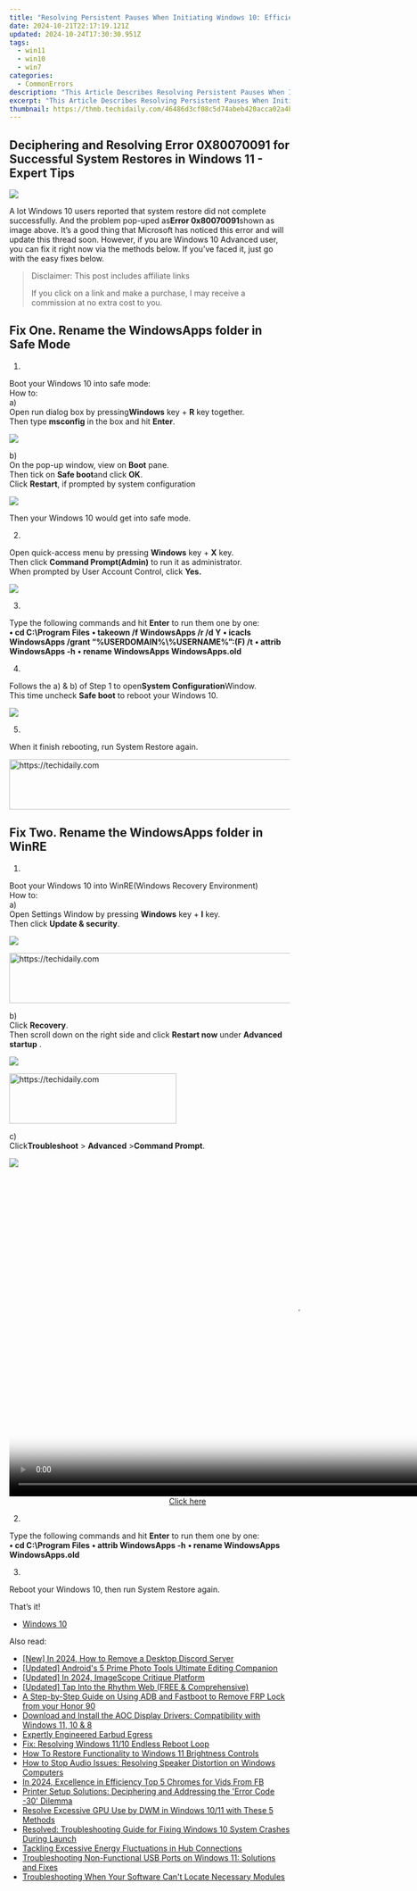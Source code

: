 ```yaml
---
title: "Resolving Persistent Pauses When Initiating Windows 10: Efficient Strategies for Seamless Booting"
date: 2024-10-21T22:17:19.121Z
updated: 2024-10-24T17:30:30.951Z
tags:
  - win11
  - win10
  - win7
categories:
  - CommonErrors
description: "This Article Describes Resolving Persistent Pauses When Initiating Windows 10: Efficient Strategies for Seamless Booting"
excerpt: "This Article Describes Resolving Persistent Pauses When Initiating Windows 10: Efficient Strategies for Seamless Booting"
thumbnail: https://thmb.techidaily.com/46486d3cf08c5d74abeb420acca02a4bdb0158ce8590b04726071d43a2a2101d.jpg
---
```


## Deciphering and Resolving Error 0X80070091 for Successful System Restores in Windows 11 - Expert Tips

![](https://images.drivereasy.com/wp-content/uploads/2017/04/1-2.jpg)
  
A lot Windows 10 users reported that system restore did not complete successfully. And the problem pop-uped as**Error 0x80070091**shown as image above. It’s a good thing that Microsoft has noticed this error and  will update this thread soon. However, if you are Windows 10 Advanced user, you can fix it right now via the methods below. If you’ve faced it, just go with the easy fixes below.  

>  Disclaimer: This post includes affiliate links
>
>  If you click on a link and make a purchase, I may receive a commission at no extra cost to you.
>

  
## **Fix One. Rename the WindowsApps folder in Safe Mode**

1)  

Boot your Windows 10 into safe mode:  
How to:  
a)  
Open run dialog box by pressing**Windows** key + **R** key together.  
Then type **msconfig** in the box and hit **Enter**.  
  
![](https://images.drivereasy.com/wp-content/uploads/2017/04/2-2.jpg)
  
b)  
On the pop-up window, view on **Boot** pane.  
Then tick on **Safe boot**and click **OK**.  
Click **Restart**, if prompted by system configuration  
  
![](https://images.drivereasy.com/wp-content/uploads/2017/04/3-1.jpg)
  
Then your Windows 10 would get into safe mode.  
  
2)  

Open quick-access menu by pressing **Windows** key + **X** key.  
Then click **Command Prompt(Admin)** to run it as administrator.  
When prompted by User Account Control, click   **Yes.**
  
**![](https://images.drivereasy.com/wp-content/uploads/2017/04/4-2.jpg)**
  
3)  

Type the following commands and hit **Enter** to run them one by one:  
**• cd C:\\Program Files**
**• takeown /f WindowsApps /r /d Y**
 **• icacls WindowsApps /grant “%USERDOMAIN%\\%USERNAME%”:(F) /t**
**• attrib WindowsApps -h**
 **• rename WindowsApps WindowsApps.old**
  
4)  

Follows the a) & b) of Step 1 to open**System Configuration**Window.  
This time uncheck **Safe boot** to reboot your Windows 10.  
  
![](https://images.drivereasy.com/wp-content/uploads/2017/04/5-1.jpg)
  
5)  

When it finish rebooting, run System Restore again.  
  

<!-- affiliate ads begin -->
<a href="https://appsumo.8odi.net/c/5597632/2151883/7443" target="_top" id="2151883">
  <img src="//a.impactradius-go.com/display-ad/7443-2151883" border="0" alt="https://techidaily.com" width="728" height="90"/>
</a>
<img height="0" width="0" src="https://appsumo.8odi.net/i/5597632/2151883/7443" style="position:absolute;visibility:hidden;" border="0" />
<!-- affiliate ads end -->

## **Fix Two. Rename the WindowsApps folder in WinRE**

1)  

Boot your Windows 10 into WinRE(Windows Recovery Environment)  
How to:  
a)  
Open Settings Window by pressing **Windows** key + **I** key.  
Then click **Update & security**.  
  
![](https://images.drivereasy.com/wp-content/uploads/2017/04/6.jpg)
  

<!-- affiliate ads begin -->
<a href="https://appsumo.8odi.net/c/5597632/2068416/7443" target="_top" id="2068416">
  <img src="//a.impactradius-go.com/display-ad/7443-2068416" border="0" alt="https://techidaily.com" width="728" height="90"/>
</a>
<img height="0" width="0" src="https://appsumo.8odi.net/i/5597632/2068416/7443" style="position:absolute;visibility:hidden;" border="0" />
<!-- affiliate ads end -->

b)  
Click **Recovery**.  
Then scroll down on the right side and click **Restart now** under **Advanced startup** .  
  
![](https://images.drivereasy.com/wp-content/uploads/2017/04/7-2.jpg)
  

<!-- affiliate ads begin -->
<a href="https://aligracehair.sjv.io/c/5597632/2087248/19272" target="_top" id="2087248">
  <img src="//a.impactradius-go.com/display-ad/19272-2087248" border="0" alt="https://techidaily.com" width="300" height="90"/>
</a>
<img height="0" width="0" src="https://aligracehair.sjv.io/i/5597632/2087248/19272" style="position:absolute;visibility:hidden;" border="0" />
<!-- affiliate ads end -->

c)  
Click**Troubleshoot** \> **Advanced** \>**Command Prompt**.
  
![](https://images.drivereasy.com/wp-content/uploads/2017/04/11.jpg)
  

<!-- affiliate ads begin -->
<span id="1155462">
					<video width="1024" height="576" style="cursor:pointer"
           poster="//a.impactradius-go.com/display-clicktoplayimage/1155462.png"
           onclick="if(!this.playClicked){this.play();this.setAttribute('controls',true);this.playClicked=true;}">
	   <source src="//a.impactradius-go.com/display-ad/14559-1155462">
	   <img src="//a.impactradius-go.com/display-clicktoplayimage/1155462.png" style="border: none; height: 100%; width: 100%; object-fit: contain">
	</video>
	<div style="width:640px;text-align:center"><a href="javascript:window.open(decodeURIComponent('https%3A%2F%2Fpropmoneyinc.pxf.io%2Fc%2F5597632%2F1155462%2F14559'), '_blank');void(0);">Click here</a></div>
</span>
<img height="0" width="0" src="https://imp.pxf.io/i/5597632/1155462/14559" style="position:absolute;visibility:hidden;" border="0" />
<!-- affiliate ads end -->

2)  

Type the following commands and hit **Enter**  to run them one by one:  
**• cd C:\\Program Files**
**• attrib WindowsApps -h**
 **• rename WindowsApps WindowsApps.old**
  
3)

Reboot your Windows 10, then run System Restore again.  
  
That’s it!

* [Windows 10](https://tools.techidaily.com/drivereasy/download/)

<ins class="adsbygoogle"
     style="display:block"
     data-ad-format="autorelaxed"
     data-ad-client="ca-pub-7571918770474297"
     data-ad-slot="1223367746"></ins>

<ins class="adsbygoogle"
     style="display:block"
     data-ad-client="ca-pub-7571918770474297"
     data-ad-slot="8358498916"
     data-ad-format="auto"
     data-full-width-responsive="true"></ins>

<span class="atpl-alsoreadstyle">Also read:</span>
<div><ul>
<li><a href="https://discord-videos.techidaily.com/new-in-2024-how-to-remove-a-desktop-discord-server/"><u>[New] In 2024, How to Remove a Desktop Discord Server</u></a></li>
<li><a href="https://extra-lessons.techidaily.com/updated-androids-5-prime-photo-tools-ultimate-editing-companion/"><u>[Updated] Android's 5 Prime Photo Tools Ultimate Editing Companion</u></a></li>
<li><a href="https://screen-recording.techidaily.com/updated-in-2024-imagescope-critique-platform/"><u>[Updated] In 2024, ImageScope Critique Platform</u></a></li>
<li><a href="https://some-approaches.techidaily.com/updated-tap-into-the-rhythm-web-free-and-comprehensive/"><u>[Updated] Tap Into the Rhythm Web (FREE & Comprehensive)</u></a></li>
<li><a href="https://bypass-frp.techidaily.com/a-step-by-step-guide-on-using-adb-and-fastboot-to-remove-frp-lock-from-your-honor-90-by-drfone-android/"><u>A Step-by-Step Guide on Using ADB and Fastboot to Remove FRP Lock from your Honor 90</u></a></li>
<li><a href="https://win-dash.techidaily.com/download-and-install-the-aoc-display-drivers-compatibility-with-windows-11-10-and-8/"><u>Download and Install the AOC Display Drivers: Compatibility with Windows 11, 10 & 8</u></a></li>
<li><a href="https://extra-lessons.techidaily.com/expertly-engineered-earbud-egress/"><u>Expertly Engineered Earbud Egress</u></a></li>
<li><a href="https://common-error.techidaily.com/fix-resolving-windows-1110-endless-reboot-loop/"><u>Fix: Resolving Windows 11/10 Endless Reboot Loop</u></a></li>
<li><a href="https://common-error.techidaily.com/how-to-restore-functionality-to-windows-11-brightness-controls/"><u>How To Restore Functionality to Windows 11 Brightness Controls</u></a></li>
<li><a href="https://common-error.techidaily.com/how-to-stop-audio-issues-resolving-speaker-distortion-on-windows-computers/"><u>How to Stop Audio Issues: Resolving Speaker Distortion on Windows Computers</u></a></li>
<li><a href="https://facebook-clips.techidaily.com/in-2024-excellence-in-efficiency-top-5-chromes-for-vids-from-fb/"><u>In 2024, Excellence in Efficiency Top 5 Chromes for Vids From FB</u></a></li>
<li><a href="https://win-howtos.techidaily.com/printer-setup-solutions-deciphering-and-addressing-the-error-code-30-dilemma/"><u>Printer Setup Solutions: Deciphering and Addressing the 'Error Code -30' Dilemma</u></a></li>
<li><a href="https://common-error.techidaily.com/resolve-excessive-gpu-use-by-dwm-in-windows-1011-with-these-5-methods/"><u>Resolve Excessive GPU Use by DWM in Windows 10/11 with These 5 Methods</u></a></li>
<li><a href="https://common-error.techidaily.com/resolved-troubleshooting-guide-for-fixing-windows-10-system-crashes-during-launch/"><u>Resolved: Troubleshooting Guide for Fixing Windows 10 System Crashes During Launch</u></a></li>
<li><a href="https://common-error.techidaily.com/tackling-excessive-energy-fluctuations-in-hub-connections/"><u>Tackling Excessive Energy Fluctuations in Hub Connections</u></a></li>
<li><a href="https://common-error.techidaily.com/troubleshooting-non-functional-usb-ports-on-windows-11-solutions-and-fixes/"><u>Troubleshooting Non-Functional USB Ports on Windows 11: Solutions and Fixes</u></a></li>
<li><a href="https://common-error.techidaily.com/troubleshooting-when-your-software-cant-locate-necessary-modules/"><u>Troubleshooting When Your Software Can't Locate Necessary Modules</u></a></li>
</ul></div>

